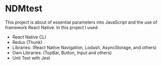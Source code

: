 # NDMtest
This project is about of essential parameters into JavaScript and the use of framework React Native.
In this project I used:

- React Native CLI
- Redux (Thunk)
- Libraries: (React Native Navigation, Lodash, AsyncStorage, and others)
- Own Libraries: (TopBar, Button, Input and others)
- Unit Test with Jest

